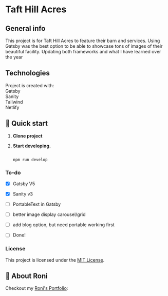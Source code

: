 # Taft Hill Acres
## General info
This project is for Taft Hill Acres to feature their barn and services.
Using Gatsby was the best option to be able to showcase tons of images of their beautiful facility.
Updating both frameworks and what I have learned over the year

## Technologies
Project is created with:<br/>
Gatsby </br>
Sanity </br>
Tailwind </br>
Netlify

	
## 🚀 Quick start
1. **Clone project**

2.  **Start developing.**

   

    ```shell
    
    npm run develop
    ```

### To-do

- [x] Gatsby V5
- [x] Sanity v3
- [ ] PortableText in Gatsby
- [ ] better image display carousel/grid
- [ ] add blog option, but need portable working first

- [ ] Done!

### License

This project is licensed under the [MIT License](LICENSE.md).

## 🚀 About Roni

Checkout my [Roni's Portfolio](https://www.roni.rocks):


